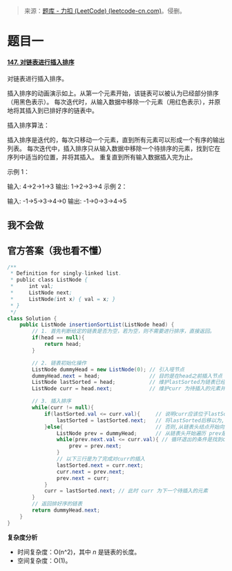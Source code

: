 > 来源：[题库 - 力扣 (LeetCode) (leetcode-cn.com)](https://leetcode-cn.com/problems/)。侵删。

# 题目一

#### [147. 对链表进行插入排序](https://leetcode-cn.com/problems/insertion-sort-list/)

对链表进行插入排序。


插入排序的动画演示如上。从第一个元素开始，该链表可以被认为已经部分排序（用黑色表示）。
每次迭代时，从输入数据中移除一个元素（用红色表示），并原地将其插入到已排好序的链表中。

 

插入排序算法：

插入排序是迭代的，每次只移动一个元素，直到所有元素可以形成一个有序的输出列表。
每次迭代中，插入排序只从输入数据中移除一个待排序的元素，找到它在序列中适当的位置，并将其插入。
重复直到所有输入数据插入完为止。


示例 1：

输入: 4->2->1->3
输出: 1->2->3->4
示例 2：

输入: -1->5->3->4->0
输出: -1->0->3->4->5



## 我不会做

## 官方答案（我也看不懂）

```java
/**
 * Definition for singly-linked list.
 * public class ListNode {
 *     int val;
 *     ListNode next;
 *     ListNode(int x) { val = x; }
 * }
 */
class Solution {
    public ListNode insertionSortList(ListNode head) {
        // 1. 首先判断给定的链表是否为空，若为空，则不需要进行排序，直接返回。
        if(head == null){
            return head;
        }

        // 2. 链表初始化操作
        ListNode dummyHead = new ListNode(0); // 引入哑节点
        dummyHead.next = head;                // 目的是在head之前插入节点
        ListNode lastSorted = head;           // 维护lastSorted为链表已经排好序的最后一个节点并初始化
        ListNode curr = head.next;            // 维护curr 为待插入的元素并初始化

        // 3. 插入排序
        while(curr != null){
            if(lastSorted.val <= curr.val){     // 说明curr应该位于lastSorted之后
                lastSorted = lastSorted.next;   // 将lastSorted后移以为,curr变成新城lastSorted
            }else{                              // 否则,从链表头结点开始向后遍历链表中的节点
                ListNode prev = dummyHead;      // 从链表头开始遍历 prev是插入节点curr位置的前一个节点
                while(prev.next.val <= curr.val){ // 循环退出的条件是找到curr应该插入的位置
                    prev = prev.next;
                }
                // 以下三行是为了完成对curr的插入
                lastSorted.next = curr.next;
                curr.next = prev.next;
                prev.next = curr;
            }
            curr = lastSorted.next; // 此时 curr 为下一个待插入的元素
        }
        // 返回排好序的链表
        return dummyHead.next;
    }
}

```

**复杂度分析**

- 时间复杂度：O(n^2)，其中 *n* 是链表的长度。
- 空间复杂度：O(1)。
